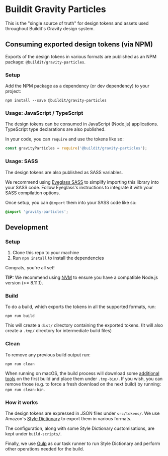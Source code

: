 # Buildit Gravity Particles
This is the "single source of truth" for design tokens and assets used throughout Buildit's Gravity design system.


## Consuming exported design tokens (via NPM)
Exports of the design tokens in various formats are published as an NPM package: `@buildit/gravity-particles`.

### Setup
Add the NPM package as a dependency (or dev dependency) to your project:
```
npm install --save @buildit/gravity-particles
```

### Usage: JavaScript / TypeScript
The design tokens can be consumed in JavaScript (Node.js) applications. TypeScript type declarations are also published.

In your code, you can `require` and use the tokens like so:

```js
const gravityParticles = require('@buildit/gravity-particles');
```


### Usage: SASS
The design tokens are also published as SASS variables.

We recommend using [Eyeglass SASS](https://github.com/linkedin/eyeglass) to simplify importing this library into your SASS code. Follow Eyeglass's instructions to integrate it with your SASS compilation options.

Once setup, you can `@import` them into your SASS code like so:

```scss
@import 'gravity-particles';
```


## Development

### Setup
1. Clone this repo to your machine
1. Run `npm install` to install the dependencies

Congrats, you're all set!

**TIP:** We recommend using [NVM](https://github.com/creationix/nvm) to ensure you have a compatible Node.js version (>= 8.11.1).


### Build
To do a build, which exports the tokens in all the supported formats, run:

```
npm run build
```

This will create a `dist/` directory containing the exported tokens. (It will also create a `.tmp/` directory for intermediate build files)


### Clean
To remove any previous build output run:

```
npm run clean
```

When running on macOS, the build process will download some [additional tools](https://github.com/ramonpoca/ColorTools) on the first build and place them under `.tmp-bin/`. If you wish, you can remove those (e.g. to force a fresh download on the next build) by running: `npm run clean-bin`.


### How it works
The design tokens are expressed in JSON files under `src/tokens/`. We use Amazon's [Style Dictionary](https://amzn.github.io/style-dictionary/) to export them in various formats.

The configuration, along with some Style Dictionary customisations, are kept under `build-scripts/`.

Finally, we use [Gulp](https://gulpjs.com/) as our task runner to run Style Dictionary and perform other operations needed for the build.
